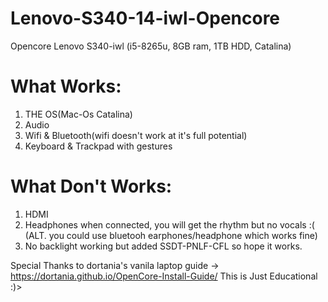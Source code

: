 # Lenovo-S340-14-iwl-Opencore
Opencore Lenovo S340-iwl (i5-8265u, 8GB ram, 1TB HDD, Catalina)

# What Works:
1. THE OS(Mac-Os Catalina)
2. Audio
3. Wifi & Bluetooth(wifi doesn't work at it's full potential)
4. Keyboard & Trackpad with gestures

# What Don't Works:
1. HDMI
2. Headphones when connected, you will get the rhythm but no vocals :( (ALT. you could use bluetooh earphones/headphone which works fine)
3. No backlight working but added SSDT-PNLF-CFL so hope it works.

Special Thanks to dortania's vanila laptop guide -> https://dortania.github.io/OpenCore-Install-Guide/
This is Just Educational :)>
